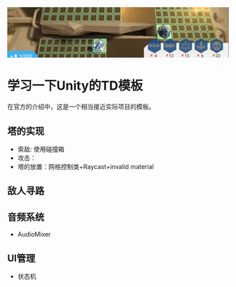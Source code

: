 <img src="../img/TowerDefenceTemplate.png">

# 学习一下Unity的TD模板

在官方的介绍中，这是一个相当接近实际项目的模板。

## 塔的实现

- 索敌: 使用碰撞箱
- 攻击：
- 塔的放置：网格控制类+Raycast+invalid material

## 敌人寻路


## 音频系统

- AudioMixer

## UI管理

- 状态机